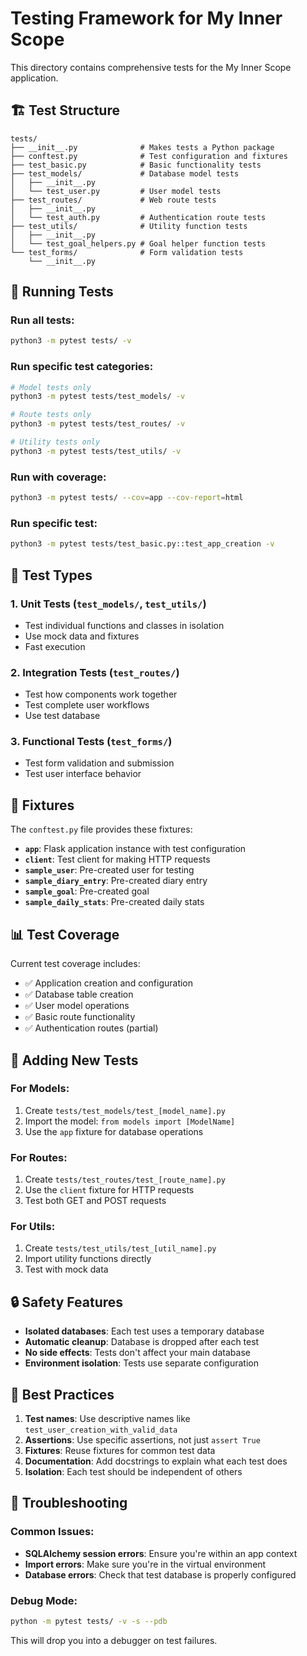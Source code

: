 # Testing Framework for My Inner Scope

This directory contains comprehensive tests for the My Inner Scope application.

## 🏗️ **Test Structure**

```
tests/
├── __init__.py              # Makes tests a Python package
├── conftest.py              # Test configuration and fixtures
├── test_basic.py            # Basic functionality tests
├── test_models/             # Database model tests
│   ├── __init__.py
│   └── test_user.py         # User model tests
├── test_routes/             # Web route tests
│   ├── __init__.py
│   └── test_auth.py         # Authentication route tests
├── test_utils/              # Utility function tests
│   ├── __init__.py
│   └── test_goal_helpers.py # Goal helper function tests
└── test_forms/              # Form validation tests
    └── __init__.py
```

## 🚀 **Running Tests**

### Run all tests:
```bash
python3 -m pytest tests/ -v
```

### Run specific test categories:
```bash
# Model tests only
python3 -m pytest tests/test_models/ -v

# Route tests only
python3 -m pytest tests/test_routes/ -v

# Utility tests only
python3 -m pytest tests/test_utils/ -v
```

### Run with coverage:
```bash
python3 -m pytest tests/ --cov=app --cov-report=html
```

### Run specific test:
```bash
python3 -m pytest tests/test_basic.py::test_app_creation -v
```

## 🧪 **Test Types**

### 1. **Unit Tests** (`test_models/`, `test_utils/`)
- Test individual functions and classes in isolation
- Use mock data and fixtures
- Fast execution

### 2. **Integration Tests** (`test_routes/`)
- Test how components work together
- Test complete user workflows
- Use test database

### 3. **Functional Tests** (`test_forms/`)
- Test form validation and submission
- Test user interface behavior

## 🔧 **Fixtures**

The `conftest.py` file provides these fixtures:

- **`app`**: Flask application instance with test configuration
- **`client`**: Test client for making HTTP requests
- **`sample_user`**: Pre-created user for testing
- **`sample_diary_entry`**: Pre-created diary entry
- **`sample_goal`**: Pre-created goal
- **`sample_daily_stats`**: Pre-created daily stats

## 📊 **Test Coverage**

Current test coverage includes:
- ✅ Application creation and configuration
- ✅ Database table creation
- ✅ User model operations
- ✅ Basic route functionality
- ✅ Authentication routes (partial)

## 🎯 **Adding New Tests**

### For Models:
1. Create `tests/test_models/test_[model_name].py`
2. Import the model: `from models import [ModelName]`
3. Use the `app` fixture for database operations

### For Routes:
1. Create `tests/test_routes/test_[route_name].py`
2. Use the `client` fixture for HTTP requests
3. Test both GET and POST requests

### For Utils:
1. Create `tests/test_utils/test_[util_name].py`
2. Import utility functions directly
3. Test with mock data

## 🔒 **Safety Features**

- **Isolated databases**: Each test uses a temporary database
- **Automatic cleanup**: Database is dropped after each test
- **No side effects**: Tests don't affect your main database
- **Environment isolation**: Tests use separate configuration

## 📝 **Best Practices**

1. **Test names**: Use descriptive names like `test_user_creation_with_valid_data`
2. **Assertions**: Use specific assertions, not just `assert True`
3. **Fixtures**: Reuse fixtures for common test data
4. **Documentation**: Add docstrings to explain what each test does
5. **Isolation**: Each test should be independent of others

## 🚨 **Troubleshooting**

### Common Issues:
- **SQLAlchemy session errors**: Ensure you're within an app context
- **Import errors**: Make sure you're in the virtual environment
- **Database errors**: Check that test database is properly configured

### Debug Mode:
```bash
python -m pytest tests/ -v -s --pdb
```

This will drop you into a debugger on test failures. 